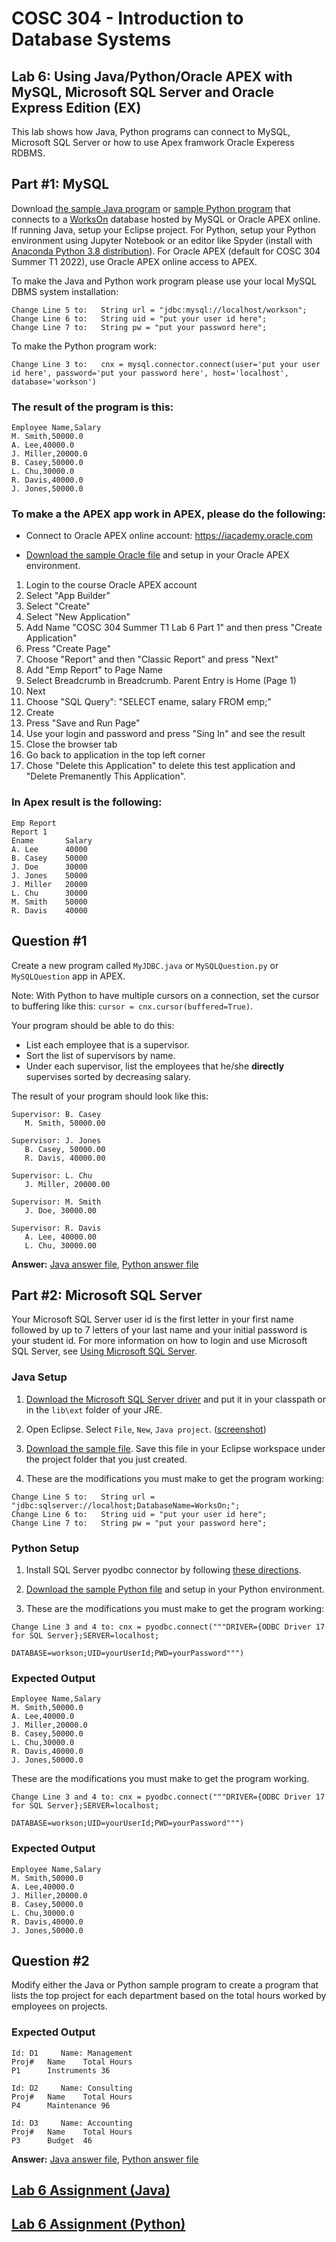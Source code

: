 # COSC 304 - Introduction to Database Systems<br>
## Lab 6: Using Java/Python/Oracle APEX with MySQL, Microsoft SQL Server and Oracle Express Edition (EX)

This lab shows how Java, Python programs can connect to MySQL, Microsoft SQL Server or how to use Apex framwork Oracle Experess RDBMS.

## Part #1: MySQL

Download [the sample Java program](code/TestJDBCMySQL.java) or [sample Python program](code/PythonQueryExample.py) that connects to a [WorksOn](../../labs/lab2/) database hosted by MySQL or Oracle APEX online. If running Java, setup your Eclipse project. For Python, setup your Python environment using Jupyter Notebook or an editor like Spyder (install with [Anaconda Python 3.8 distribution](https://www.anaconda.com/distribution/)). For Oracle APEX (default for COSC 304 Summer T1 2022), use Oracle APEX online access to APEX. 

To make the Java and Python work program please use your local MySQL DBMS system installation:

```
Change Line 5 to:	String url = "jdbc:mysql://localhost/workson";
Change Line 6 to:	String uid = "put your user id here";
Change Line 7 to:	String pw = "put your password here";
```

To make the Python program work:

```
Change Line 3 to:	cnx = mysql.connector.connect(user='put your user id here', password='put your password here', host='localhost', database='workson')
```

### The result of the program is this:

```
Employee Name,Salary
M. Smith,50000.0
A. Lee,40000.0
J. Miller,20000.0
B. Casey,50000.0
L. Chu,30000.0
R. Davis,40000.0
J. Jones,50000.0
```

### To make a the APEX app work in APEX, please do the following: 

* Connect to Oracle APEX online account: https://iacademy.oracle.com 

* [Download the sample Oracle file](code/OracleDML_APEX.sql) and setup in your Oracle APEX environment. 

1. Login to the course Oracle APEX account
2. Select "App Builder"
3. Select "Create"
4. Select "New Application"
5. Add Name "COSC 304 Summer T1 Lab 6 Part 1" and then press "Create Application"
6. Press "Create Page"
7. Choose "Report" and then "Classic Report" and press "Next"
8. Add "Emp Report" to Page Name 
9. Select Breadcrumb in Breadcrumb. Parent Entry is Home (Page 1)
10. Next
11. Choose "SQL Query": "SELECT ename, salary FROM emp;" 
12. Create
13. Press "Save and Run Page"
14. Use your login and password and press "Sing In" and see the result
15. Close the browser tab
16. Go back to application in the top left corner
17. Chose "Delete this Application" to delete this test application and "Delete Premanently This Application".


### In Apex result is the following:
```
Emp Report
Report 1
Ename		Salary
A. Lee		40000
B. Casey	50000
J. Doe		30000
J. Jones	50000
J. Miller	20000
L. Chu		30000
M. Smith	50000
R. Davis	40000
```
## Question #1

Create a new program called `MyJDBC.java` or `MySQLQuestion.py` or `MySQLQuestion` app in APEX.

Note: With Python to have multiple cursors on a connection, set the cursor to buffering like this: `cursor = cnx.cursor(buffered=True)`.

Your program should be able to do this:

- List each employee that is a supervisor.
- Sort the list of supervisors by name.
- Under each supervisor, list the employees that he/she <b>directly</b> supervises sorted by decreasing salary.

The result of your program should look like this:

```
Supervisor: B. Casey
   M. Smith, 50000.00

Supervisor: J. Jones
   B. Casey, 50000.00
   R. Davis, 40000.00

Supervisor: L. Chu
   J. Miller, 20000.00

Supervisor: M. Smith
   J. Doe, 30000.00
   
Supervisor: R. Davis
   A. Lee, 40000.00
   L. Chu, 30000.00
```
**Answer:**  [Java answer file](code/MyJDBC.java), [Python answer file](code/MySQLQuestion.py)

## Part #2: Microsoft SQL Server

Your Microsoft SQL Server user id is the first letter in your first name followed by up to 7 letters of your last name and your initial password is your student id. For more information on how to login and use Microsoft SQL Server, see [Using Microsoft SQL Server](https://people.ok.ubc.ca/rlawrenc/teaching/304/Notes/sqlserver.html).

### Java Setup

1. [Download the Microsoft SQL Server driver](code/sqljdbc4.jar) and put it in your classpath or in the `lib\ext` folder of your JRE.

2. Open Eclipse.  Select `File`, `New`, `Java project`. ([screenshot](img/EclipseJavaProject.png))

3. [Download the sample file](code/TestJdbcSqlServer.java).  Save this file in your Eclipse workspace under the project folder that you just created. 

4. These are the modifications you must make to get the program working:

```
Change Line 5 to:	String url = "jdbc:sqlserver://localhost;DatabaseName=WorksOn;";
Change Line 6 to:	String uid = "put your user id here";
Change Line 7 to:	String pw = "put your password here";
```

### Python Setup

1. Install SQL Server pyodbc connector by following [these directions](https://docs.microsoft.com/en-us/sql/connect/python/python-driver-for-sql-server).

2. [Download the sample Python file](code/PythonSQLServer.py) and setup in your Python environment.

3. These are the modifications you must make to get the program working:

```
Change Line 3 and 4 to:	cnx = pyodbc.connect("""DRIVER={ODBC Driver 17 for SQL Server};SERVER=localhost;
							DATABASE=workson;UID=yourUserId;PWD=yourPassword""")
```

### Expected Output

```
Employee Name,Salary
M. Smith,50000.0
A. Lee,40000.0
J. Miller,20000.0
B. Casey,50000.0
L. Chu,30000.0
R. Davis,40000.0
J. Jones,50000.0
```

These are the modifications you must make to get the program working.

```
Change Line 3 and 4 to:	cnx = pyodbc.connect("""DRIVER={ODBC Driver 17 for SQL Server};SERVER=localhost;
							DATABASE=workson;UID=yourUserId;PWD=yourPassword""")
```

### Expected Output

```
Employee Name,Salary
M. Smith,50000.0
A. Lee,40000.0
J. Miller,20000.0
B. Casey,50000.0
L. Chu,30000.0
R. Davis,40000.0
J. Jones,50000.0
```






## Question #2

Modify either the Java or Python sample program to create a program that lists the top project for each department based on the total hours worked by employees on projects.

### Expected Output

```
Id: D1     Name: Management
Proj#	Name	Total Hours
P1   	Instruments	36

Id: D2     Name: Consulting
Proj#	Name	Total Hours
P4   	Maintenance	96

Id: D3     Name: Accounting
Proj#	Name	Total Hours
P3   	Budget	46
```

**Answer:**  [Java answer file](code/SqlServerQuestion.java), [Python answer file](code/SqlServerQuestion.py)

## [Lab 6 Assignment (Java)](assignJava/)

## [Lab 6 Assignment (Python)](assignPython/)
